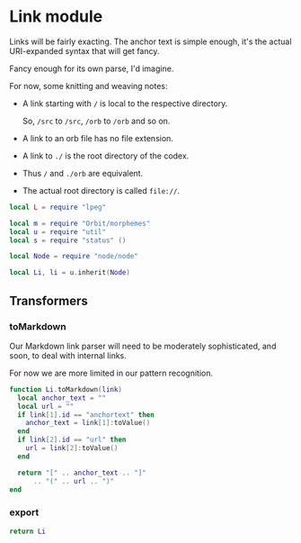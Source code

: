 # Link module

Links will be fairly exacting. The anchor text is simple enough, it's
the actual URI-expanded syntax that will get fancy. 


Fancy enough for its own parse, I'd imagine. 


For now, some knitting and weaving notes:


  -  A link starting with ``/`` is local to the respective directory.


     So, ``/src`` to ``/src``, ``/orb`` to ``/orb`` and so on.


  -  A link to an orb file has no file extension.


  -  A link to ``./`` is the root directory of the codex.


  -  Thus ``/`` and ``./orb`` are equivalent. 


  -  The actual root directory is called ``file://``.



```lua
local L = require "lpeg"

local m = require "Orbit/morphemes"
local u = require "util"
local s = require "status" ()

local Node = require "node/node"
```
```lua
local Li, li = u.inherit(Node)
```
## Transformers


### toMarkdown

  Our Markdown link parser will need to be moderately sophisticated,
and soon, to deal with internal links. 


For now we are more limited in our pattern recognition.

```lua
function Li.toMarkdown(link)
  local anchor_text = ""
  local url = ""
  if link[1].id == "anchortext" then
    anchor_text = link[1]:toValue()
  end
  if link[2].id == "url" then
    url = link[2]:toValue()
  end

  return "[" .. anchor_text .. "]"
      .. "(" .. url .. ")"
end
```
### export

```lua
return Li
```
